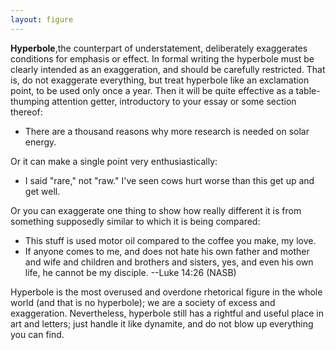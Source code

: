 ```yaml
---
layout: figure
---
```


**Hyperbole**,the counterpart of understatement, deliberately exaggerates conditions for emphasis or effect. In formal writing the hyperbole must be clearly intended as an exaggeration, and should be carefully restricted. That is, do not exaggerate everything, but treat hyperbole like an exclamation point, to be used only once a year. Then it will be quite effective as a table-thumping attention getter, introductory to your essay or some section thereof:
 
 - There are a thousand reasons why more research is needed on solar energy.
 
 Or it can make a single point very enthusiastically:
 
 - I said "rare," not "raw." I've seen cows hurt worse than this get up and get well.
 
 Or you can exaggerate one thing to show how really different it is from something supposedly similar to which it is being compared:
 
 - This stuff is used motor oil compared to the coffee you make, my love.
 - If anyone comes to me, and does not hate his own father and mother and wife and children and brothers and sisters, yes, and even his own life, he cannot be my disciple. --Luke 14:26 (NASB)
 
 Hyperbole is the most overused and overdone rhetorical figure in the whole world (and that is no hyperbole); we are a society of excess and exaggeration. Nevertheless, hyperbole still has a rightful and useful place in art and letters; just handle it like dynamite, and do not blow up everything you can find.